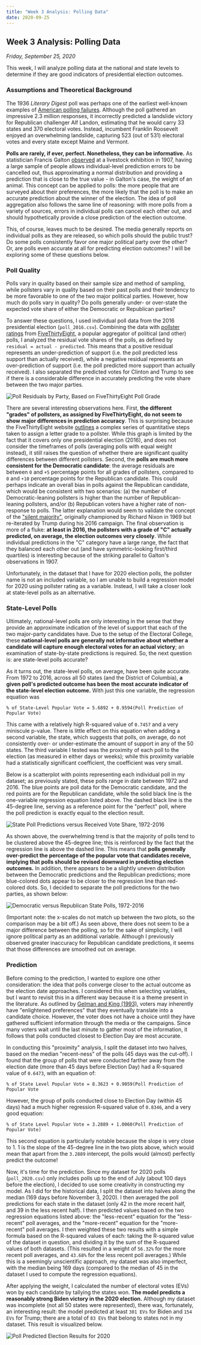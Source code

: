 ```yaml
---
title: "Week 3 Analysis: Polling Data"
date: 2020-09-25
---
```


## Week 3 Analysis: Polling Data
*Friday, September 25, 2020*

This week, I will analyze polling data at the national and state levels to determine if they are good indicators of presidential election outcomes. 

### Assumptions and Theoretical Background
The 1936 *Literary Digest* poll was perhaps one of the earliest well-known examples of [American polling failures](https://ebookcentral-proquest-com.ezp-prod1.hul.harvard.edu/lib/harvard-ebooks/detail.action?docID=6270706). Although the poll gathered an impressive 2.3 million responses, it incorrectly predicted a landslide victory for Republican challenger Alf Landon, estimating that he would carry 33 states and 370 electoral votes. Instead, incumbent Franklin Roosevelt enjoyed an overwhelming landslide, capturing 523 (out of 531) electoral votes and every state except Maine and Vermont.

**Polls are rarely, if ever, perfect. Nonetheless, they can be informative.** As statistician Francis Galton [observed](https://www.nature.com/articles/075450a0) at a livestock exhibition in 1907, having a large sample of people allows individual-level prediction errors to be cancelled out, thus approximating a normal distribution and providing a prediction that is close to the true value - in Galton's case, the weight of an animal. This concept can be applied to polls: the more people that are surveyed about their preferences, the more likely that the poll is to make an accurate prediction about the winner of the election. The idea of poll aggregation also follows the same line of reasoning: with more polls from a variety of sources, errors in individual polls can cancel each other out, and should hypothetically provide a close prediction of the election outcome.

This, of course, leaves much to be desired. The media generally reports on individual polls as they are released, so which polls should the public trust? Do some polls consistently favor one major political party over the other? Or, are polls even accurate at all for predicting election outcomes? I will be exploring some of these questions below.

### Poll Quality
Polls vary in quality based on their sample size and method of sampling, while pollsters vary in quality based on their past polls and their tendency to be more favorable to one of the two major political parties. However, how much do polls vary in quality? Do polls generally under- or over-state the expected vote share of either the Democratic or Republican parties?

To answer these questions, I used individual poll data from the 2016 presidential election (`poll_2016.csv`). Combining the data with [pollster ratings](https://github.com/fivethirtyeight/data/tree/master/pollster-ratings) from [FiveThirtyEight](https://fivethirtyeight.com/), a popular aggregator of political (and other) polls, I analyzed the residual vote shares of the polls, as defined by `residual = actual - predicted`. This means that a positive residual represents an under-prediction of support (i.e. the poll predicted less support than actually received), while a negative residual represents an over-prediction of support (i.e. the poll predicted more support than actually received). I also separated the predicted votes for Clinton and Trump to see if there is a considerable difference in accurately predicting the vote share between the two major parties.

![Poll Residuals by Party, Based on FiveThirtyEight Poll Grade](https://yanxifang.github.io/Gov-1347/images/resid_twoparty.png)

There are several interesting observations here. First, **the different "grades" of pollsters, as assigned by FiveThirtyEight, do not seem to show major differences in prediction accuracy**. This is surprising because the FiveThirtyEight website [outlines](https://projects.fivethirtyeight.com/pollster-ratings/) a complex series of quantitative steps taken to assign a letter grade to a pollster. While this graph is limited by the fact that it covers only one presidential election (2016), and does not consider the timeframes of polls (averaging polls with equal weight instead), it still raises the question of whether there are significant quality differences between different pollsters. Second, the **polls are much more consistent for the Democratic candidate**: the average residuals are between `0` and `+5` percentage points for all grades of pollsters, compared to `0` and `+10` percentage points for the Republican candidate. This could perhaps indicate an overall bias in polls against the Republican candidate, which would be consistent with two scenarios: (a) the number of Democratic-leaning pollsters is higher than the number of Republican-leaning pollsters, and/or (b) Republican voters have a higher rate of non-response to polls. The latter explanation would seem to validate the concept of the ["silent majority"](https://www.npr.org/2016/01/22/463884201/trump-champions-the-silent-majority-but-what-does-that-mean-in-2016), originally championed by Richard Nixon in 1969 but re-iterated by Trump during his 2016 campaign. The final observation is more of a fluke: **at least in 2016, the pollsters with a grade of "C" actually predicted, on average, the election outcomes very closely**. While individual predictions in the "C" category have a large range, the fact that they balanced each other out (and have symmetric-looking first/third quartiles) is interesting because of the striking parallel to Galton's observations in 1907.

Unfortunately, in the dataset that I have for 2020 election polls, the pollster name is not an included variable, so I am unable to build a regression model for 2020 using pollster rating as a variable. Instead, I will take a closer look at state-level polls as an alternative.

### State-Level Polls
Ultimately, national-level polls are only interesting in the sense that they provide an approximate indication of the level of support that each of the two major-party candidates have. Due to the setup of the Electoral College, these **national-level polls are generally not informative about whether a candidate will capture enough electoral votes for an actual victory**; an examination of state-by-state predictions is required. So, the next question is: are state-level polls accurate?

As it turns out, the state-level polls, on average, have been quite accurate. From 1972 to 2016, across all 50 states (and the District of Columbia), **a given poll's predicted outcome has been the most accurate indicator of the state-level election outcome.** With just this one variable, the regression equation was 

`% of State-Level Popular Vote = 5.6892 + 0.9594(Poll Prediction of Popular Vote)`

This came with a relatively high R-squared value of `0.7457` and a very miniscule p-value. There is little effect on this equation when adding a second variable, the state, which suggests that polls, on average, do not consistently over- or under-estimate the amount of support in any of the 50 states. The third variable I tested was the proximity of each poll to the election (as measured in either days or weeks); while this proximity variable had a statistically significant coefficient, the coefficient was very small.

Below is a scatterplot with points representing each individual poll in my dataset; as previously stated, these polls range in date between 1972 and 2016. The blue points are poll data for the Democratic candidate, and the red points are for the Republican candidate, while the solid black line is the one-variable regression equation listed above. The dashed black line is the 45-degree line, serving as a reference point for the "perfect" poll, where the poll prediction is exactly equal to the election result.

![State Poll Predictions versus Received Vote Share, 1972-2016](https://yanxifang.github.io/Gov-1347/images/state_polls_by_party.png)

As shown above, the overwhelming trend is that the majority of polls tend to be clustered above the 45-degree line; this is reinforced by the fact that the regression line is above the dashed line. This means that **polls generally over-predict the percentage of the popular vote that candidates receive, implying that polls should be revised downward in predicting election outcomes.** In addition, there appears to be a slightly uneven distribution between the Democratic predictions and the Republican predictions; more blue-colored dots appear to be closer to the regression line than red-colored dots. So, I decided to separate the poll predictions for the two parties, as shown below:

![Democratic versus Republican State Polls, 1972-2016](https://yanxifang.github.io/Gov-1347/images/state_poll_twoparty.png)

(Important note: the x-scales do not match up between the two plots, so the comparison may be a bit off.) As seen above, there does not seem to be a major difference between the polling, so for the sake of simplicity, I will ignore political party as an additional variable. Although I previously observed greater inaccuracy for Republican candidate predictions, it seems that those differences are smoothed out on average.

### Prediction
Before coming to the prediction, I wanted to explore one other consideration: the idea that polls converge closer to the actual outcome as the election date approaches. I considered this when selecting variables, but I want to revisit this in a different way because it is a theme present in the literature. As outlined by [Gelman and King (1993)](https://www.cambridge.org/core/journals/british-journal-of-political-science/article/why-are-american-presidential-election-campaign-polls-so-variable-when-votes-are-so-predictable/7936B534442ECC90D60934A450721E8F), voters may inherently have "enlightened preferences" that they eventually translate into a candidate choice. However, the voter does not have a choice until they have gathered sufficient information through the media or the campaigns. Since many voters wait until the last minute to gather most of the information, it follows that polls conducted closest to Election Day are most accurate.

In conducting this "proximity" analysis, I split the dataset into two halves, based on the median "recent-ness" of the polls (45 days was the cut-off). I found that the group of polls that were conducted farther away from the election date (more than 45 days before Election Day) had a R-squared value of `0.6473`, with an equation of: 

`% of State Level Popular Vote = 8.3623 + 0.9059(Poll Prediction of Popular Vote`

However, the group of polls conducted close to Election Day (within 45 days) had a much higher regression R-squared value of `0.8346`, and a very good equation:

`% of State Level Popular Vote = 3.2889 + 1.0060(Poll Prediction of Popular Vote)`

This second equation is particularly notable because the slope is very close to 1. 1 is the slope of the 45-degree line in the two plots above, which would mean that apart from the `3.2889` intercept, the polls would (almost) perfectly predict the outcome!

Now, it's time for the prediction. Since my dataset for 2020 polls (`poll_2020.csv`) only includes polls up to the end of July (about 100 days before the election), I decided to use some creativity in constructing my model. As I did for the historical data, I split the dataset into halves along the median (169 days before November 3, 2020). I then averaged the poll predictions for each state in the dataset (only 42 in the more recent half, and 39 in the less recent half). I then predicted values based on the two regression equations listed above: the "less-recent" equation for the "less-recent" poll averages, and the "more-recent" equation for the "more-recent" poll averages. I then weighted these two results with a simple formula based on the R-squared values of each: taking the R-squared value of the dataset in question, and dividing it by the sum of the R-squared values of both datasets. (This resulted in a weight of `56.32%` for the more recent poll averages, and `43.68%` for the less recent poll averages.) While this is a seemingly unscientific approach, my dataset was also imperfect, with the median being 169 days (compared to the median of 45 in the dataset I used to compute the regression equations).

After applying the weight, I calculated the number of electoral votes (EVs) won by each candidate by tallying the states won. **The model predicts a reasonably strong Biden victory in the 2020 election.** Although my dataset was incomplete (not all 50 states were represented), there was, fortunately, an interesting result: the model predicted at least `301 EVs` for Biden and `154 EVs` for Trump; there are a total of `83 EVs` that belong to states not in my dataset. This result is visualized below.

![Poll Predicted Election Results for 2020](https://yanxifang.github.io/Gov-1347/images/poll_predicted_winner.png)

